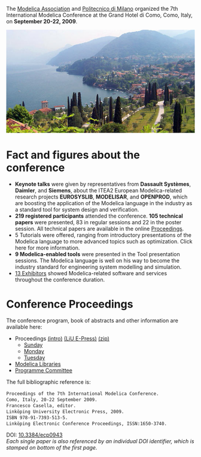 The [Modelica Association](https://modelica.org) and [Politecnico di Milano](http://www.polimi.it/) organized the 7th International Modelica Conference at the Grand Hotel di Como, Como, Italy, on **September 20-22, 2009**.

![Lago di Como (Como Lake)](images/lago.di.como.jpg)

# Fact and figures about the conference

* **Keynote talks** were given by representatives from **Dassault Systèmes**, **Daimler**, and **Siemens**, about the ITEA2 European Modelica-related research projects **EUROSYSLIB**, **MODELISAR**, and **OPENPROD**, which are boosting the application of the Modelica language in the industry as a standard tool for system design and verification.
* **219 registered participants** attended the conference. **105 technical papers** were presented, 83 in regular sessions and 22 in the poster session. All technical papers are available in the online [Proceedings](proceedings/index.md).
* 5 Tutorials were offered, ranging from introductory presentations of the Modelica language to more advanced topics such as optimization. Click here for more information.
* **9 Modelica-enabled tools** were presented in the Tool presentation sessions. The Modelica language is well on his way to become the industry standard for engineering system modelling and simulation.
* [13 Exhibitors](proceedings/pages/exhibitors.md) showed Modelica-related software and services throughout the conference duration.

# Conference Proceedings

The conference program, book of abstracts and other information are available here:

* Proceedings [(intro)](proceedings/index.md) [(LiU E-Press)](http://www.ep.liu.se/ecp/043) [(zip)](https://github.com/modelica/ModelicaConference2009/releases/download/USB/Modelica2009.zip)
  * [Sunday](proceedings/pages/MODEL09_ContentListWeb_1.md)
  * [Monday](proceedings/pages/MODEL09_ContentListWeb_2.md)
  * [Tuesday](proceedings/pages/MODEL09_ContentListWeb_3.md)
* [Modelica Libraries](proceedings/pages/libraries.md)
* [Programme Committee](organization.md)

The full bibliographic reference is:

```
Proceedings of the 7th International Modelica Conference.
Como, Italy, 20-22 September 2009.
Francesco Casella, editor.
Linköping University Electronic Press, 2009.
ISBN 978-91-7393-513-5.
Linköping Electronic Conference Proceedings, ISSN:1650-3740.
```

DOI: [10.3384/ecp0943](http://dx.doi.org/10.3384/ecp0943)<br />
*Each single paper is also referenced by an individual DOI identifier, which is stamped on bottom of the first page.*
